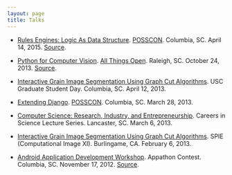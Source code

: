 ```yaml
---
layout: page
title: Talks
---
```


- [Rules Engines: Logic As Data Structure][11]. [POSSCON][6].
  Columbia, SC.  April 14, 2015. [Source][12].

- [Python for Computer Vision][8]. [All Things Open][9].  Raleigh, SC.
  October 24, 2013. [Source][10].

- [Interactive Grain Image Segmentation Using Graph Cut Algorithms][7]. USC
  Graduate Student Day. Columbia, SC.  April 12, 2013.

- [Extending Django][5]. [POSSCON][6]. Columbia, SC.  March 28, 2013.

- [Computer Science: Research, Industry, and Entrepreneurship][4].
  Careers in Science Lecture Series. Lancaster, SC.  March 6, 2013.

- [Interactive Grain Image Segmentation Using Graph Cut Algorithms][3].
  SPIE (Computational Image XI).  Burlingame, CA.  February 6, 2013.

- [Android Application Development Workshop][1].  Appathon Contest.
  Columbia, SC.  November 17, 2012.  [Source][2].

[1]: /android-intro-slides/
[2]: https://github.com/malloc47/android-intro-workshop
[3]: /spie2013/
[4]: /cs-careers/
[5]: /posscon2013/
[6]: http://posscon.org/
[7]: /gsd2013/
[8]: /ato2013/
[9]: http://allthingsopen.org/
[10]: https://github.com/malloc47/ato2013-code
[11]: /posscon2015/
[12]: https://github.com/malloc47/posscon2015/
